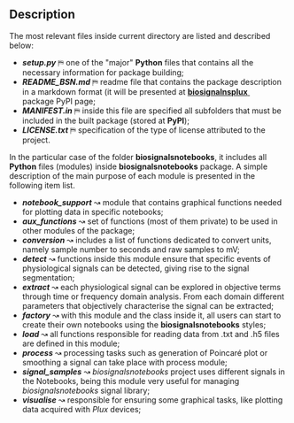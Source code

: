 ## Description

The most relevant files inside current directory are listed and described below:

+ ***setup.py*** &#9983; one of the "major" **Python** files that contains all the necessary information for package building;
+ ***README_BSN.md*** &#9983; readme file that contains the package description in a markdown format (it will be presented at [**biosignalnsplux** <img src="https://image.ibb.co/cNnx6V/link.png" width="10px" height="10px" style="display:inline">](https://pypi.org/project/biosignalsnotebooks/) package PyPI page;
+ ***MANIFEST.in*** &#9983; inside this file are specified all subfolders that must be included in the built package (stored at **PyPI**);
+ ***LICENSE.txt*** &#9983; specification of the type of license attributed to the project.

In the particular case of the folder **biosignalsnotebooks**, it includes all **Python** files (modules) inside **biosignalsnotebooks** package. A simple description of the main purpose of each module is presented in the following item list.

+ ***__notebook_support__*** &#x0219D; module that contains graphical functions needed for plotting data in specific notebooks;
+ ***aux_functions*** &#x0219D; set of functions (most of them private) to be used in other modules of the package;
+ ***conversion*** &#x0219D; includes a list of functions dedicated to convert units, namely sample number to seconds and raw samples to mV;
+ ***detect*** &#x0219D; functions inside this module ensure that specific events of physiological signals can be detected, giving rise to the signal segmentation;
+ ***extract*** &#x0219D; each physiological signal can be explored in objective terms through time or frequency domain analysis. From each domain different parameters that objectively characterise the signal can be extracted;
+ ***factory*** &#x0219D; with this module and the class inside it, all users can start to create their own notebooks using the **biosignalsnotebooks** styles;
+ ***load*** &#x0219D; all functions responsible for reading data from .txt and .h5 files are defined in this module;
+ ***process*** &#x0219D; processing tasks such as generation of Poincaré plot or smoothing a signal can take place with process module;
+ ***signal_samples*** &#x0219D; *biosignalsnotebooks* project uses different signals in the Notebooks, being this module very useful for managing *biosignalsnotebooks* signal library;
+ ***visualise*** &#x0219D; responsible for ensuring some graphical tasks, like plotting data acquired with *Plux* devices;
